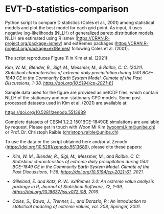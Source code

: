 # EVT-D-statistics-comparison

Python script to compare D statistics (Coles et al., 2001) among statistical models and plot the best model for each grid point. 
As input, it uses negative log-likelihoods (NLLH) of generalized pareto distribution models. NLLH are estimated using R ismev (https://CRAN.R-project.org/package=ismev) and extRemes packages (https://CRAN.R-project.org/package=extRemes) following Coles et al. (2001).

The script reproduces Figure 11 in Kim et al. (2021):

*Kim, W. M., Blender, R., Sigl, M., Messmer, M., & Raible, C. C. (2021). Statistical characteristics of extreme daily precipitation during 1501 BCE–1849 CE in the Community Earth System Model. Climate of the Past Discussions, 1-38. https://doi.org/10.5194/cp-2021-61*

Sample data used for the figure are provided as netCDF files, which contain NLLH of the stationary and non-stationary GPD models. 
Some post-processed datasets used in Kim et al. (2021) are available at: 

https://doi.org/10.5281/zenodo.5513689

Complete datasets of CESM 1.2.2 1501BCE-1849CE simulations are available by request. Please get in touch with Woon Mi Kim (woonmi.kim@unibe.ch) or Prof. Dr. Christoph Raible (christoph.raible@unibe.ch)


To use the data or the script obtained here and/or at Zenodo (https://doi.org/10.5281/zenodo.5513689), please cite these papers:  

- *Kim, W. M., Blender, R., Sigl, M., Messmer, M., and Raible, C. C: Statistical characteristics of extreme daily precipitation during 1501 BCE–1849 CE in the Community Earth System Model. Climate of the Past Discussions, 1-38. https://doi.org/10.5194/cp-2021-61, 2021.*

- *Gilleland,  E.  and  Katz,  R.  W.:  extRemes  2.0:  An  extreme  value  analysis  package  in  R,  Journal  of  Statistical  Software,  72,  1–39, https://doi.org/10.18637/jss.v072.i08, 2016.*

- *Coles, S., Bawa, J., Trenner, L., and Dorazio, P.: An introduction to statistical modeling of extreme values, vol. 208, Springer, 2001.*



